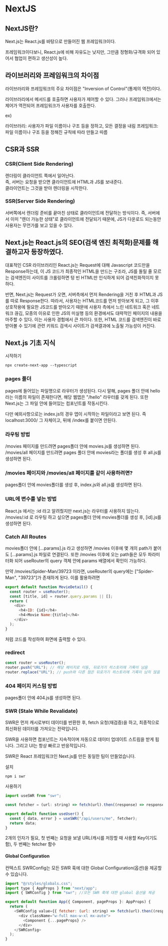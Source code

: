# NextJS

## NextJS란?

Next.js는 React.js를 바탕으로 만들어진 웹 프레임워크이다.

프레임워크이다보니, React.js에 비해 자유도는 낮지만, 그만큼 정형화/규격화 되어 있어서 협업이 편하고 생산성이 높다.
<br>

## 라이브러리와 프레임워크의 차이점

라이브러리와 프레임워크의 주요 차이점은 "Inversion of Control"(통제의 역전)이다.

라이브러리에서 메서드를 호출하면 사용자가 제어할 수 있다.
그러나 프레임워크에서는 제어가 역전되어 프레임워크가 사용자를 호출한다.

ex)

라이브러리: 사용자가 파일 이름이나 구조 등을 정하고, 모든 결정을 내림
프레임워크: 파일 이름이나 구조 등을 정해진 규칙에 따라 만들고 따름
<br>

## CSR과 SSR

### CSR(Client Side Rendering)

렌더링이 클라이언트 쪽에서 일어난다.<br>
즉, 서버는 요청을 받으면 클라이언트에 HTML과 JS를 보내준다.<br>
클라이언트는 그것을 받아 렌더링을 시작한다.

### SSR(Server Side Rendering)

서버쪽에서 렌더링 준비를 끝마친 상태로 클라이언트에 전달하는 방식이다.
즉, 서버에서 이미 "렌더 가능한 상태"로 클라이언트에 전달되기 때문에, JS가 다운로드 되는동안 사용자는 무언가를 보고 있을 수 있다.
<br>

## Next.js는 React.js의 SEO(검색 엔진 최적화)문제를 해결하고자 등장하였다.

대표적인 CSR 라이브러리인 React.js는 Request에 대해 Javascript 코드만을 Response하는데, 이 JS 코드가 최종적인 HTML을 만드는 구조라, JS를 돌릴 줄 모르는 검색엔진이 사이트를 크롤링하면 텅 빈 HTML만 인식하게 되어 검색친화적이지 못하다.

반면, Next.js는 Request가 오면, 서버측에서 먼저 Rendering을 거친 후 HTML과 JS를 따로 Response한다. 따라서, 사용자는 HTML코드를 먼저 받아보게 되고, 그 이후 상호작용에 필요한 JS코드를 받아오기 때문에 사용자 측에서 느린 네트워크 혹은 네트워크 끊김, 모종의 이유로 인한 JS의 미실행 등의 환경에서도 대략적인 페이지의 내용을 마주할 수 있다. 이는 사용자 경험에서 큰 차이다. 또한, HTML 코드를 검색엔진이 바로 받아볼 수 있기에 관련 키워드 검색시 사이트가 검색결과에 노출될 가능성이 커진다.
<br>

## Next.js 기초 지식

시작하기

```
npx create-next-app --typescript
```

### pages 폴더

pages에 들어있는 파일명으로 라우터가 생성된다. 다시 말해, pages 폴더 안에 hello라는 이름의 파일이 존재한다면, 해당 웹앱은 "/hello" 라우터를 갖게 된다. 또한 Next.js는 그 파일 안에 들어있는 컴포넌트를 작동시킨다.

다만 예외사항으로는 index.js의 경우 앱이 시작하는 파일이라고 보면 된다. 즉 localhost:3000/ 그 자체이고, 뒤에 /index를 붙이면 안된다.

### 라우팅 방법

/movies 페이지를 만드려면 pages폴더 안에 movies.js를 생성하면 된다.<br>
/movies/all 페이지를 만드려면 pages 폴더 안에 movies라는 폴더를 생성 후 all.js를 생성하면 된다.

### /movies 페이지와 /movies/all 페이지를 같이 사용하려면?

pages폴더 안에 movies폴더를 생성 후, index.js와 all.js를 생성하면 된다.

### URL에 변수를 넣는 방법

React.js 에서는 :id 라고 알려줬지만 next.js는 라우터를 사용하지 않는다.
/movies/:id 로 라우팅 하고 싶으면 pages폴더 안에 movies폴더를 생성 후, [id].js를 생성하면 된다.

### Catch All Routes

movies폴더 안에 [...params].js 라고 생성하면 /movies 이후에 몇 개의 path가 붙어도 [...params].js 파일로 연결된다. 또한 /movies 이후에 오는 path들은 모두 파라미터화 되어 useRouter의 query 객체 안에 params 배열에서 확인이 가능하다.

만약 /movies/Spider-Man/39723 이라면, useRouter의 query에는 ["Spider-Man", "39723"]가 존재하게 된다. 이를 활용하려면

```javascript
export default function MovieDetail() {
  const router = useRouter();
  const [title, id] = router.query.params || [];
  return (
    <div>
      <h4>ID: {id}</h4>
      <h4>Movie Name:{title}</h4>
    </div>
  );
}
```

처럼 코드를 작성하여 화면에 출력할 수 있다.

### redirect

```javascript
const router = useRouter();
router.push("URL"); // 해당 페이지로 이동, 뒤로가기 히스토리에 기록이 남음
router.replace("URL"); // push와 다른 점은 뒤로가기 히스토리에 기록이 남지 않음
```

### 404 페이지 커스텀 방법

pages폴더 안에 404.js를 생성하면 된다.

### SWR (Stale While Revalidate)

SWR은 먼저 캐시로부터 데이터를 반환한 후, fetch 요청(재검증)을 하고, 최종적으로 최신화된 데이터를 가져오는 전략입니다.

SWR을 사용하면 컴포넌트는 지속적이며 자동으로 데이터 업데이트 스트림을 받게 됩니다. 그리고 UI는 항상 빠르고 반응적입니다.

SWR은 React 프레임워크인 Next.js를 만든 동일한 팀이 만들었습니다.

설치

```
npm i swr
```

사용하기

```javascript
import useSWR from "swr";

const fetcher = (url: string) => fetch(url).then((response) => response.json());

export default function useUser() {
  const { data, error } = useSWR("/api/users/me", fetcher);
  return data;
}
```

2개의 인자가 필요, 첫 번째는 요청을 보낼 URL(캐시를 저장할 때 사용할 Key이기도 함), 두 번째는 fetcher 함수

#### Global Configuration

컨텍스트 SWRConfig는 모든 SWR 훅에 대한 Global Configuration(옵션)을 제공할 수 있습니다.

```javascript
import "@/styles/globals.css";
import type { AppProps } from "next/app";
import { SWRConfig } from "swr"; //모든 SWR 훅에 대한 global 옵션을 제공

export default function App({ Component, pageProps }: AppProps) {
  return (
    <SWRConfig value={{ fetcher: (url: string) => fetch(url).then((response) => response.json()) }}>
      <div className="w-full max-w-xl mx-auto">
        <Component {...pageProps} />
      </div>
    </SWRConfig>
  );
}
```
